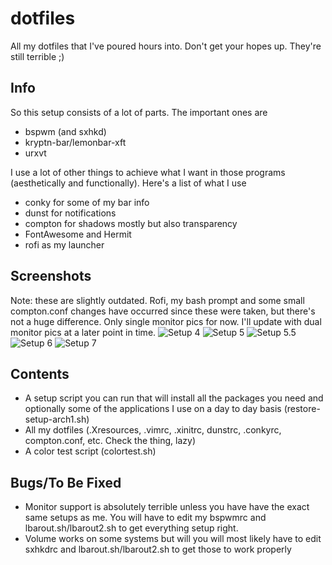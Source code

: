 # dotfiles
All my dotfiles that I've poured hours into. Don't get your hopes up. They're still terrible ;)

Info
----
So this setup consists of a lot of parts. The important ones are
* bspwm (and sxhkd)
* kryptn-bar/lemonbar-xft
* urxvt

I use a lot of other things to achieve what I want in those programs (aesthetically and functionally). Here's a list of what I use
* conky for some of my bar info
* dunst for notifications
* compton for shadows mostly but also transparency
* FontAwesome and Hermit
* rofi as my launcher

Screenshots
-----------
Note: these are slightly outdated. Rofi, my bash prompt and some small compton.conf changes have occurred since these were taken, but there's not a huge difference.
Only single monitor pics for now. I'll update with dual monitor pics at a later point in time.
![Setup 4](https://u.teknik.io/W3hEGT.png)
![Setup 5](https://u.teknik.io/nJXHFl.png)
![Setup 5.5](https://u.teknik.io/IZdl0Q.png)
![Setup 6](https://u.teknik.io/LpYdN7.png)
![Setup 7](https://u.teknik.io/RYiRlu.png)

Contents
--------
* A setup script you can run that will install all the packages you need and optionally some of the applications I use on a day to day basis (restore-setup-arch1.sh)
* All my dotfiles (.Xresources, .vimrc, .xinitrc, dunstrc, .conkyrc, compton.conf, etc. Check the thing, lazy)
* A color test script (colortest.sh)

Bugs/To Be Fixed
----------------
* Monitor support is absolutely terrible unless you have have the exact same setups as me. You will have to edit my bspwmrc and lbarout.sh/lbarout2.sh to get everything setup right.
* Volume works on some systems but will you will most likely have to edit sxhkdrc and lbarout.sh/lbarout2.sh to get those to work properly
